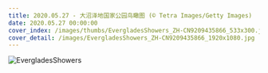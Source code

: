 ```yaml
---
title: 2020.05.27 - 大沼泽地国家公园鸟瞰图 (© Tetra Images/Getty Images)
date: 2020.05.27 00:00:00
cover_index: /images/thumbs/EvergladesShowers_ZH-CN9209435866_533x300.jpg
cover_detail: /images/EvergladesShowers_ZH-CN9209435866_1920x1080.jpg
---
```


![EvergladesShowers](/images/EvergladesShowers_ZH-CN9209435866_1920x1080.jpg)
